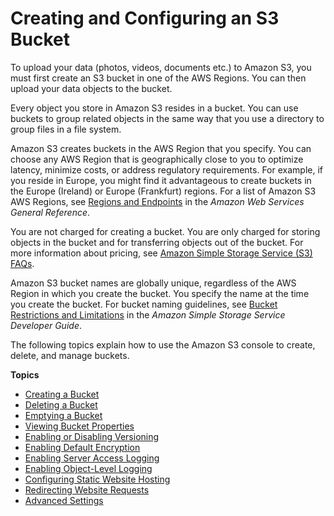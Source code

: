 # Creating and Configuring an S3 Bucket<a name="create-configure-bucket"></a>

To upload your data \(photos, videos, documents etc\.\) to Amazon S3, you must first create an S3 bucket in one of the AWS Regions\. You can then upload your data objects to the bucket\.

Every object you store in Amazon S3 resides in a bucket\. You can use buckets to group related objects in the same way that you use a directory to group files in a file system\. 

Amazon S3 creates buckets in the AWS Region that you specify\. You can choose any AWS Region that is geographically close to you to optimize latency, minimize costs, or address regulatory requirements\. For example, if you reside in Europe, you might find it advantageous to create buckets in the Europe \(Ireland\) or Europe \(Frankfurt\) regions\. For a list of Amazon S3 AWS Regions, see [Regions and Endpoints](https://docs.aws.amazon.com/general/latest/gr/rande.html#s3_region) in the *Amazon Web Services General Reference*\.

You are not charged for creating a bucket\. You are only charged for storing objects in the bucket and for transferring objects out of the bucket\. For more information about pricing, see [Amazon Simple Storage Service \(S3\) FAQs](https://aws.amazon.com/s3/faqs/)\.

Amazon S3 bucket names are globally unique, regardless of the AWS Region in which you create the bucket\. You specify the name at the time you create the bucket\. For bucket naming guidelines, see [Bucket Restrictions and Limitations](https://docs.aws.amazon.com/AmazonS3/latest/dev/BucketRestrictions.html) in the *Amazon Simple Storage Service Developer Guide*\.

The following topics explain how to use the Amazon S3 console to create, delete, and manage buckets\.

**Topics**
+ [Creating a Bucket](create-bucket.md)
+ [Deleting a Bucket](delete-bucket.md)
+ [Emptying a Bucket](empty-bucket.md)
+ [Viewing Bucket Properties](view-bucket-properties.md)
+ [Enabling or Disabling Versioning](enable-versioning.md)
+ [Enabling Default Encryption](default-bucket-encryption.md)
+ [Enabling Server Access Logging](server-access-logging.md)
+ [Enabling Object\-Level Logging](enable-cloudtrail-events.md)
+ [Configuring Static Website Hosting](static-website-hosting.md)
+ [Redirecting Website Requests](redirect-website-requests.md)
+ [Advanced Settings](setup-advanced-bucket-properties.md)